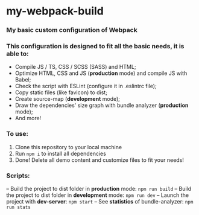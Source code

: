 # my-webpack-build

### My basic custom configuration of Webpack

### This configuration is designed to fit all the basic needs, it is able to:
* Compile JS / TS, CSS / SCSS (SASS) and HTML;
* Optimize HTML, CSS and JS (**production** mode) and compile JS with Babel;
* Check the script with ESLint (configure it in .eslintrc file);
* Copy static files (like favicon) to dist;
* Create source-map (**development** mode);
* Draw the dependencies' size graph with bundle analyzer (**production** mode);
* And more!

### To use:
1. Clone this repository to your local machine
2. Run `npm i` to install all dependencies
3. Done! Delete all demo content and customize files to fit your needs!

### Scripts:
– Build the project to dist folder in **production** mode: `npm run build`
– Build the project to dist folder in **development** mode: `npm run dev`
– Launch the project with **dev-server**: `npm start`
– See **statistics** of bundle-analyzer: `npm run stats`
